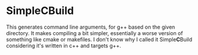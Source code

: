 # SimpleCBuild
This generates command line arguments, for g++ based on the given directory.
It makes compiling a bit simpler, essentially a worse version of something like cmake or makefiles.
I don't know why I called it Simple**C**Build considering it's written in c++ and targets g++.
